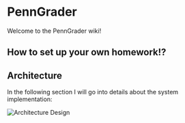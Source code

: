 # PennGrader
Welcome to the PennGrader wiki!

## How to set up your own homework!?


## Architecture
In the following section I will go into details about the system implementation:

![Architecture Design](https://penngrader-wiki.s3.amazonaws.com/system+design.png)
